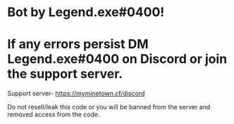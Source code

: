 # Bot by Legend.exe#0400!
# If any errors persist DM Legend.exe#0400 on Discord or join the support server.

Support server- https://myminetown.cf/discord

Do not resell/leak this code or you will be banned from the server and removed access from the code.